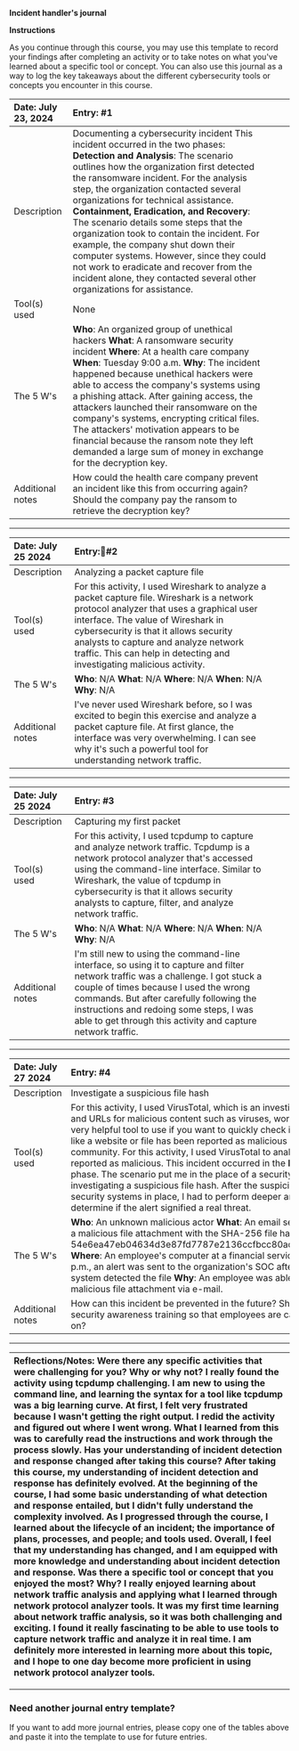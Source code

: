 **Incident handler's journal**

**Instructions**

As you continue through this course, you may use this template to record your findings after completing an activity or to take notes on what you've learned about a specific tool or concept. You can also use this journal as a way to log the key takeaways about the different cybersecurity tools or concepts you encounter in this course.

| Date: July 23, 2024 | Entry:  \#1 |  |  |
| :---- | :---- | ----- | ----- |
| Description | Documenting a cybersecurity incident  This incident occurred in the two phases:  **Detection and Analysis**: The scenario outlines how the organization first detected the ransomware incident. For the analysis step, the organization contacted several organizations for technical assistance. **Containment, Eradication, and Recovery**: The scenario details some steps that the organization took to contain the incident. For example, the company shut down their computer systems. However, since they could not work to eradicate and recover from the incident alone, they contacted several other organizations for assistance. |  |  |
| Tool(s) used | None |  |  |
| The 5 W's  | **Who**: An organized group of unethical hackers **What**: A ransomware security incident **Where**: At a health care company **When**: Tuesday 9:00 a.m. **Why**: The incident happened because unethical hackers were able to access the company's systems using a phishing attack. After gaining access, the attackers launched their ransomware on the company's systems, encrypting critical files. The attackers' motivation appears to be financial because the ransom note they left demanded a large sum of money in exchange for the decryption key. |  |  |
| Additional notes | How could the health care company prevent an incident like this from occurring again? Should the company pay the ransom to retrieve the decryption key? |  |  |

---

| Date: July 25 2024 | Entry:\#2 |  |  |
| :---- | :---- | ----- | ----- |
| Description | Analyzing a packet capture file  |  |  |
| Tool(s) used | For this activity, I used Wireshark to analyze a packet capture file. Wireshark is a network protocol analyzer that uses a graphical user interface. The value of Wireshark in cybersecurity is that it allows security analysts to capture and analyze network traffic. This can help in detecting and investigating malicious activity. |  |  |
| The 5 W's | **Who**: N/A **What**: N/A **Where**: N/A **When**: N/A **Why**: N/A |  |  |
| Additional notes | I've never used Wireshark before, so I was excited to begin this exercise and analyze a packet capture file. At first glance, the interface was very overwhelming. I can see why it's such a powerful tool for understanding network traffic. |  |  |

---

| Date: July 25 2024 | Entry: \#3 |  |  |
| :---- | :---- | ----- | ----- |
| Description | Capturing my first packet |  |  |
| Tool(s) used | For this activity, I used tcpdump to capture and analyze network traffic. Tcpdump is a network protocol analyzer that's accessed using the command-line interface. Similar to Wireshark, the value of tcpdump in cybersecurity is that it allows security analysts to capture, filter, and analyze network traffic.  |  |  |
| The 5 W's | **Who**: N/A **What**: N/A **Where**: N/A **When**: N/A **Why**: N/A |  |  |
| Additional notes | I'm still new to using the command-line interface, so using it to capture and filter network traffic was a challenge. I got stuck a couple of times because I used the wrong commands. But after carefully following the instructions and redoing some steps, I was able to get through this activity and capture network traffic. |  |  |

---

| Date: July 27 2024 | Entry: \#4 |  |  |
| :---- | :---- | ----- | ----- |
| Description | Investigate a suspicious file hash |  |  |
| Tool(s) used | For this activity, I used VirusTotal, which is an investigative tool that analyzes files and URLs for malicious content such as viruses, worms, trojans, and more.  It's a very helpful tool to use if you want to quickly check if an indicator of compromise like a website or file has been reported as malicious by others in the cybersecurity community. For this activity, I used VirusTotal to analyze a file hash, which was reported as malicious.  This incident occurred in the **Detection and Analysis** phase. The scenario put me in the place of a security analyst at a SOC investigating a suspicious file hash. After the suspicious file was detected by the security systems in place, I had to perform deeper analysis and investigation to determine if the alert signified a real threat.  |  |  |
| The 5 W's | **Who**: An unknown malicious actor  **What**: An email sent to an employee contained a malicious file attachment with the SHA-256 file hash of 54e6ea47eb04634d3e87fd7787e2136ccfbcc80ade34f246a12cf93bab527f6b **Where**: An employee's computer at a financial services company **When**: At 1:20 p.m., an alert was sent to the organization's SOC after the intrusion detection system detected the file **Why**: An employee was able to download and execute a malicious file attachment via e-mail. |  |  |
| Additional notes | How can this incident be prevented in the future? Should we consider improving security awareness training so that employees are careful with what they click on?  |  |  |

---

| Reflections/Notes: Were there any specific activities that were challenging for you? Why or why not? I really found the activity using tcpdump challenging. I am new to using the command line, and learning the syntax for a tool like tcpdump was a big learning curve. At first, I felt very frustrated because I wasn't getting the right output. I redid the activity and figured out where I went wrong. What I learned from this was to carefully read the instructions and work through the process slowly. Has your understanding of incident detection and response changed after taking this course? After taking this course, my understanding of incident detection and response has definitely evolved. At the beginning of the course, I had some basic understanding of what detection and response entailed, but I didn't fully understand the complexity involved. As I progressed through the course, I learned about the lifecycle of an incident; the importance of plans, processes, and people; and tools used. Overall, I feel that my understanding has changed, and I am equipped with more knowledge and understanding about incident detection and response. Was there a specific tool or concept that you enjoyed the most? Why? I really enjoyed learning about network traffic analysis and applying what I learned through network protocol analyzer tools. It was my first time learning about network traffic analysis, so it was both challenging and exciting. I found it really fascinating to be able to use tools to capture network traffic and analyze it in real time. I am definitely more interested in learning more about this topic, and I hope to one day become more proficient in using network protocol analyzer tools.  |
| :---- |

---

### Need another journal entry template?

If you want to add more journal entries, please copy one of the tables above and paste it into the template to use for future entries.